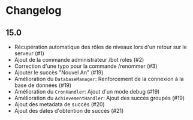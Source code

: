 # Changelog

## 15.0

- Récupération automatique des rôles de niveaux lors d'un retour sur le serveur (#1)
- Ajout de la commande administrateur /bot roles (#2)
- Correction d'une typo pour la commande /renommer (#3)
- Ajouter le succès "Nouvel An" (#19)
- Amélioration du `DatabaseManager`: Renforcement de la connexion à la base de données (#19)
- Amélioration du `CronHandler`: Ajout d'un mode debug (#19)
- Amélioration du `AchievementHandler`: Ajout des succès groupés (#19) 
- Ajout des metadata de succès (#20)
- Ajout des dates d'obtention de succès (#21)